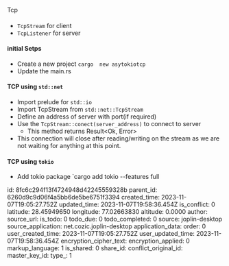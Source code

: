 Tcp 

####
- `TcpStream` for client
- `TcpListener` for server

#### initial Setps
- Create a new project `cargo  new asytokiotcp`
- Update the main.rs



#### TCP using `std::net`
- Import prelude for `std::io`
- Import TcpStream from `std::net::TcpStream`
- Define an address of server with port(if required)
- Use the `TcpStream::conect(server_address)` to connect to server 
	- This method returns Result<Ok, Error>
- This connection will close  after reading/writing on the stream as we are not waiting for anything at this point. 

#### TCP using `tokio`
- Add tokio package `cargo add tokio --features full

id: 8fc6c294f13f4724948d42245559328b
parent_id: 6260d9c9d06f4a5bb6de5be6751f3394
created_time: 2023-11-07T19:05:27.752Z
updated_time: 2023-11-07T19:58:36.454Z
is_conflict: 0
latitude: 28.45949650
longitude: 77.02663830
altitude: 0.0000
author: 
source_url: 
is_todo: 0
todo_due: 0
todo_completed: 0
source: joplin-desktop
source_application: net.cozic.joplin-desktop
application_data: 
order: 0
user_created_time: 2023-11-07T19:05:27.752Z
user_updated_time: 2023-11-07T19:58:36.454Z
encryption_cipher_text: 
encryption_applied: 0
markup_language: 1
is_shared: 0
share_id: 
conflict_original_id: 
master_key_id: 
type_: 1